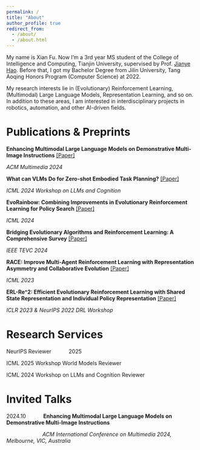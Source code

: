 ```yaml
---
permalink: /
title: "About"
author_profile: true
redirect_from: 
  - /about/
  - /about.html
---
```


My name is Xian Fu. Now I’m a 3rd year MS student of the College of Intelligence and Computing, Tianjin University, supervised by Prof. [Jianye Hao](http://www.icdai.org/jianye.html). Before that, I got my Bachelor Degree from Jilin University, Tang Aoqing Honors Program (Computer Science) at 2022.

My research interests lie in (Evolutionary) Reinforcement Learning,  (Multimodal) Large Language Models, Representation Learning, and so on. In addition to these areas, I am interested in interdisciplinary projects in robotics, automation, and other AI-driven fields.

<!-- **I am currently seeking a PhD opportunity for Spring/Fall 2026 to further my research in these areas. If my background aligns with your interests, or if you'd like to discuss potential collaboration, please feel free to contact me at fuxian1224@gmail.com.**

 You can find my CV here: [Xian Fu's Curriculum Vitae](../assets/Xian Fu_cv2.pdf).

For my publications, please see my [Google Scholar](https://scholar.google.com/citations?hl=en&user=MXwELckAAAAJ)
--> 


# Publications & Preprints

**Enhancing Multimodal Large Language Models on Demonstrative Multi-Image Instructions**  [[Paper]](https://dl.acm.org/doi/abs/10.1145/3664647.3688994)

*ACM Multimedia 2024*


**What can VLMs Do for Zero-shot Embodied Task Planning?**  [[Paper]](https://openreview.net/pdf?id=OE5WKiNPyx)

*ICML 2024 Workshop on LLMs and Cognition*

 

**EvoRainbow: Combining Improvements in Evolutionary Reinforcement Learning for Policy Search**  [[Paper]](https://openreview.net/pdf?id=75Hes6Zse4)

*ICML 2024*

 

**Bridging Evolutionary Algorithms and Reinforcement Learning: A Comprehensive Survey**  [[Paper]](https://arxiv.org/pdf/2401.11963)


*IEEE TEVC 2024*

 
 
**RACE: Improve Multi-Agent Reinforcement Learning with Representation Asymmetry and Collaborative Evolution**  [[Paper]](https://proceedings.mlr.press/v202/li23i/li23i.pdf)


*ICML 2023*

 

**ERL-Re^2: Efficient Evolutionary Reinforcement Learning with Shared State Representation and Individual Policy Representation**  [[Paper]](https://arxiv.org/pdf/2210.17375)

*ICLR 2023 & NeurIPS 2022 DRL Workshop*




# Research Services
NeurIPS Reviewer      &ensp;&ensp;&ensp;&ensp;&ensp;&ensp;2025

ICML 2025 Workshop World Models Reviewer     


ICML 2024 Workshop on LLMs and Cognition Reviewer      


# Invited Talks
2024.10      &ensp;&ensp;&ensp;&ensp;&ensp;&ensp;**Enhancing Multimodal Large Language Models on Demonstrative Multi-Image Instructions**

&ensp;&ensp;&ensp;&ensp;&ensp;&ensp;&ensp;&ensp;&ensp;&ensp;&ensp;&ensp;&ensp; *ACM International Conference on Multimedia 2024, Melbourne, VIC, Australia*
